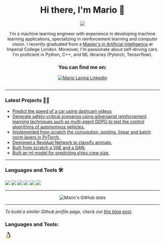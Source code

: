 <div align="center">

# Hi there, I'm Mario 👋
![](https://visitor-badge.glitch.me/badge?page_id=lavinama.lavinama)

I'm a machine learning engineer with experience in developing machine learning applications, specializing in reinforcement learning and computer vision. I recently graduated from a [Master's in Artificial Intelligence](https://www.imperial.ac.uk/study/pg/computing/artificial-intelligence/) at Imperial College London. Moreover, I'm passionate about self-driving cars. I'm proficient in Python, C++, and ML libraries (Pytorch, Tensorflow).

  ### You can find me on:
  
<div align="center">
<a href="https://www.linkedin.com/in/mario-l-b0a938172/">
    <img alt="Mario Lavina Linkedin" src="https://img.shields.io/badge/LinkedIn-0077B5?style=for-the-badge&logo=linkedin&logoColor=white">
</a>
</div>
  <br>
</div>

---

###  Latest Projects 👨‍💻

<!-- BLOG-POST-LIST:START -->
- [Predict the speed of a car using dashcam videos](https://github.com/lavinama/speed_challenge?source=rss-d6424acda24a------2)
- [Generate safety-critical scenarios using adversarial reinforcement learning techniques such as multi-agent DDPG to test the control algorithms of autonomous vehicles.](https://github.com/lavinama/highway-env-tibi/tree/dev-highway-adv?source=rss-d6424acda24a------2)
- [Implemented from scratch the convolution, pooling, linear and batch norm layers in PyTorch.](https://github.com/lavinama/pytorch_blocks?source=rss-d6424acda24a------2)
- [Designed a Residual Network to classify animals.](https://github.com/lavinama/cnn_NaturalImageNet?source=rss-d6424acda24a------2)
- [Built from scratch a VAE and a GAN.](https://github.com/lavinama/generative_models?source=rss-d6424acda24a------2)
- [Built an ml model for predicting ships crew size.](https://github.com/lavinama/Cruise_ship_data_science?source=rss-d6424acda24a------2)
<!-- BLOG-POST-LIST:END -->

---

### Languages and Tools 🛠

<div>
<img src="https://img.shields.io/badge/Python-FFD43B?style=for-the-badge&logo=python&logoColor=darkgreen"/>
<img src="https://img.shields.io/badge/C%2B%2B-00599C?style=for-the-badge&logo=c%2B%2B&logoColor=white"/>
<img src="https://img.shields.io/badge/PyTorch-EE4C2C?style=for-the-badge&logo=PyTorch&logoColor=white"/>
<img src="https://img.shields.io/badge/TensorFlow-FF6F00?style=for-the-badge&logo=tensorflow&logoColor=white"/>
<img src="https://img.shields.io/badge/Amazon_AWS-FF9900?style=for-the-badge&logo=amazonaws&logoColor=white"/>
<img src="https://img.shields.io/badge/Linux-FCC624?style=for-the-badge&logo=linux&logoColor=black"/>
</div>

---

<div align="center">

![Mario's GitHub stats](https://github-readme-stats.vercel.app/api?username=lavinama&show_icons=true)

</div>

---

*To build a similar Github profile page, check out [this blog post](https://betterprogramming.pub/7-tweaks-to-stand-out-with-your-github-profile-766350420ff2).*

### Languages and Tools:

<linux> <code><img height="20" src="https://raw.githubusercontent.com/devicons/devicon/master/icons/linux/linux-original.svg"></code>
